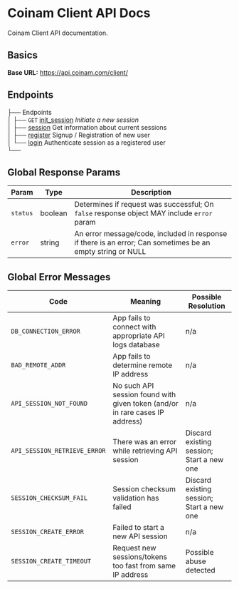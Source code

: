 # Coinam Client API Docs

Coinam Client API documentation.

## Basics

**Base URL:** https://api.coinam.com/client/


## Endpoints

├── Endpoints  
│   ├── `GET` [init_session](endpoints/INIT_SESSION.md) *Initiate a new session*  
│   ├── [session](endpoints/SESSION.md) Get information about current sessions  
│   ├── [register](endpoints/REGISTER.md) Signup / Registration of new user  
│   └── [login](endpoints/LOGIN.md) Authenticate session as a registered user  
└── 

## Global Response Params

Param | Type | Description
--- | --- | ---
`status` | boolean | Determines if request was successful; On `false` response object MAY include `error` param
`error` | string | An error message/code, included in response if there is an error; Can sometimes be an empty string or NULL

## Global Error Messages

Code | Meaning | Possible Resolution
--- | --- | ---
`DB_CONNECTION_ERROR` | App fails to connect with appropriate API logs database | n/a
`BAD_REMOTE_ADDR` | App fails to determine remote IP address | n/a
`API_SESSION_NOT_FOUND` | No such API session found with given token (and/or in rare cases IP address) | n/a
`API_SESSION_RETRIEVE_ERROR` | There was an error while retrieving API session | Discard existing session; Start  a new one
`SESSION_CHECKSUM_FAIL` | Session checksum validation has failed | Discard existing session; Start a new one
`SESSION_CREATE_ERROR` | Failed to start a new API session | n/a
`SESSION_CREATE_TIMEOUT` | Request new sessions/tokens too fast from same IP address | Possible abuse detected